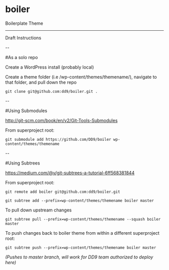 # boiler
Boilerplate Theme

----
Draft Instructions

--

#As a solo repo

Create a WordPress install (probably local)

Create a theme folder (i.e /wp-content/themes/themename/), navigate to that folder, and pull down the repo

```
git clone git@github.com:dd9/boiler.git .
```

--

#Using Submodules

http://git-scm.com/book/en/v2/Git-Tools-Submodules

From superproject root: 

```
git submodule add https://github.com/DD9/boiler wp-content/themes/themename
```

--

#Using Subtrees

https://medium.com/@v/git-subtrees-a-tutorial-6ff568381844

From superproject root: 

```
git remote add boiler git@github.com:dd9/boiler.git

git subtree add --prefix=wp-content/themes/themename boiler master
```

To pull down upstream changes

```
git subtree pull --prefix=wp-content/themes/themename --squash boiler master
```

To push changes back to boiler theme from within a different superproject root:

```
git subtree push --prefix=wp-content/themes/themename boiler master
```
*(Pushes to master branch, will work for DD9 team authorized to deploy here)*

